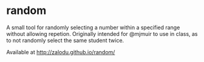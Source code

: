 # random
A small tool for randomly selecting a number within a specified range without allowing repetion.
Originally intended for @mjmuir to use in class, as to not randomly select the same student twice.

Available at http://zalodu.github.io/random/

